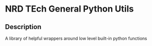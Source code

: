 # NRD TEch General Python Utils

## Description
A library of helpful wrappers around low level built-in python functions

